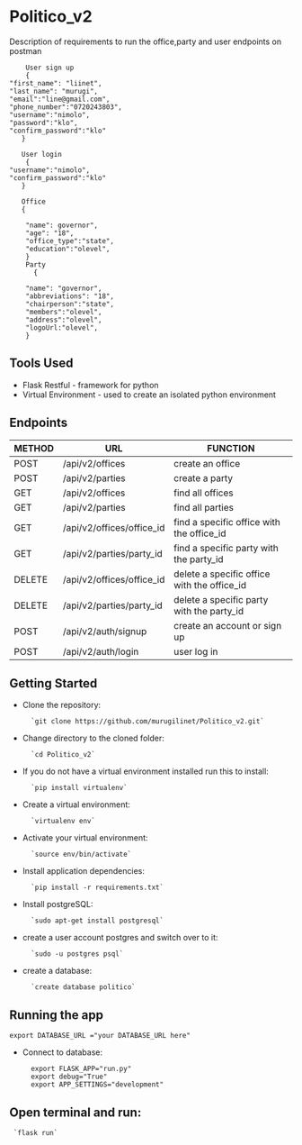 # Politico_v2
Description of requirements to run the office,party and user endpoints on postman

        User sign up
        {
	"first_name": "liinet",
	"last_name": "murugi",
	"email":"line@gmail.com", 
	"phone_number":"0720243803", 
	"username":"nimolo", 
	"password":"klo",
	"confirm_password":"klo"
	   } 

       User login
        {
	"username":"nimolo", 
	"confirm_password":"klo"
	   } 

       Office
       {
            
        "name": governor",
        "age": "18",
        "office_type":"state", 
        "education":"olevel",  
        }
        Party
          {
            
        "name": "governor",
        "abbreviations": "18",
        "chairperson":"state", 
        "members":"olevel", 
        "address":"olevel", 
        "logoUrl:"olevel",  
        }

## Tools Used

* Flask Restful - framework for python
* Virtual Environment - used to create an isolated python environment

## Endpoints
|   METHOD       |    URL                    | FUNCTION
|  ------------  | ----------                |  ---------
|   POST         | /api/v2/offices           |  create an office 
|   POST         | /api/v2/parties           |  create a party
|   GET          | /api/v2/offices           |  find all offices
|   GET          | /api/v2/parties           |  find all parties
|   GET          | /api/v2/offices/office_id |  find a specific office with the office_id
|   GET          | /api/v2/parties/party_id  |  find a specific party with the party_id
|   DELETE       | /api/v2/offices/office_id |  delete a specific office with the office_id
|   DELETE       | /api/v2/parties/party_id  |  delete a specific party with  the party_id
|   POST         | /api/v2/auth/signup       |  create an account or sign up
|   POST         | /api/v2/auth/login        |  user log in


## Getting Started

* Clone the repository:
        
        `git clone https://github.com/murugilinet/Politico_v2.git`
* Change directory to the cloned folder:

        `cd Politico_v2`
* If you do not have a virtual environment installed run this to install:

        `pip install virtualenv`
* Create a virtual environment:

        `virtualenv env`
* Activate your virtual environment:

        `source env/bin/activate`

* Install application dependencies:

        `pip install -r requirements.txt`

* Install postgreSQL:

        `sudo apt-get install postgresql`

* create a user account postgres and switch over to it:

        `sudo -u postgres psql`

* create a database:

        `create database politico`

## Running the app

    export DATABASE_URL ="your DATABASE_URL here"


* Connect to database:
         
        export FLASK_APP="run.py"
        export debug="True"
        export APP_SETTINGS="development"

## Open terminal and run:

     `flask run`

        